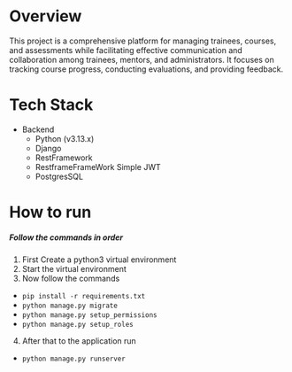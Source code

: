 # Overview

This project is a comprehensive platform for managing trainees, courses, and assessments while facilitating effective communication and collaboration among trainees, mentors, and administrators. It focuses on tracking course progress, conducting evaluations, and providing feedback.

# Tech Stack

* Backend
  * Python (v3.13.x)
  * Django
  * RestFramework
  * RestframeFrameWork Simple JWT
  * PostgresSQL

# How to run

##### Follow the commands in order

1. First Create a python3 virtual environment
2. Start the virtual environment
3. Now follow the commands
  * `pip install -r requirements.txt`
  * `python manage.py migrate`
  * `python manage.py setup_permissions`
  * `python manage.py setup_roles`
4. After that to the application run
  * `python manage.py runserver`
  
